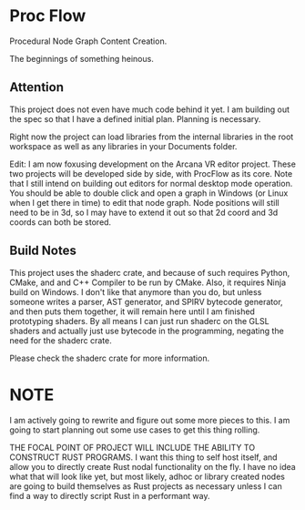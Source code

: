 # Proc Flow

Procedural Node Graph Content Creation.

The beginnings of something heinous.

## Attention

This project does not even have much code behind it yet. I am building out the spec so that I have a defined initial plan. Planning is necessary.

Right now the project can load libraries from the internal libraries in the root workspace as well as any libraries in your Documents folder.

Edit: I am now foxusing development on the Arcana VR editor project. These two projects will be developed side by side, with ProcFlow as its core. Note that I still intend on building out editors for normal desktop mode operation. You should be able to double click and open a graph in Windows (or Linux when I get there in time) to edit that node graph. Node positions will still need to be in 3d, so I may have to extend it out so that 2d coord and 3d coords can both be stored.

## Build Notes

This project uses the shaderc crate, and because of such requires Python, CMake, and and C++ Compiler to be run by CMake. Also, it requires Ninja build on Windows. I don't like that anymore than you do, but unless someone writes a parser, AST generator, and SPIRV bytecode generator, and then puts them together, it will remain here until I am finished prototyping shaders. By all means I can just run shaderc on the GLSL shaders and actually just use bytecode in the programming, negating the need for the shaderc crate.

Please check the shaderc crate for more information.

# NOTE
I am actively going to rewrite and figure out some more pieces to this. I am going to start planning out some use cases to get this thing rolling.

THE FOCAL POINT OF PROJECT WILL INCLUDE THE ABILITY TO CONSTRUCT RUST PROGRAMS. I want this thing to self host itself, and allow you to directly create Rust nodal functionality on the fly. I have no idea what that will look like yet, but most likely, adhoc or library created nodes are going to build themselves as Rust projects as necessary unless I can find a way to directly script Rust in a performant way.
